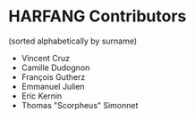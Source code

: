 # HARFANG Contributors

(sorted alphabetically by surname)

* Vincent Cruz
* Camille Dudognon
* François Gutherz
* Emmanuel Julien
* Eric Kernin
* Thomas "Scorpheus" Simonnet